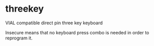 # threekey
VIAL compatible direct pin three key keyboard 

Insecure means that no keyboard press combo is needed in order to reprogram it.
